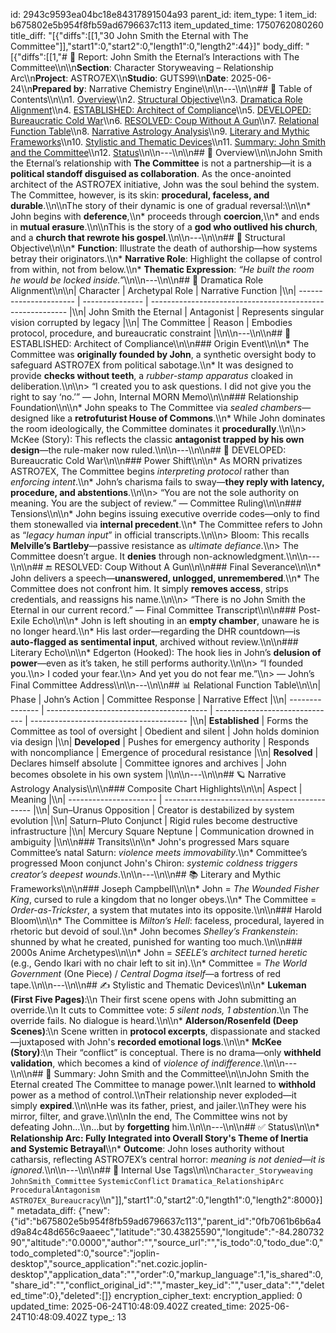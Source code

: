 id: 2943c9593ea04bc18e84317891504a93
parent_id: 
item_type: 1
item_id: b675802e5b954f8fb59ad6796637c113
item_updated_time: 1750762080260
title_diff: "[{\"diffs\":[[1,\"30 John Smith the Eternal with The Committee\"]],\"start1\":0,\"start2\":0,\"length1\":0,\"length2\":44}]"
body_diff: "[{\"diffs\":[[1,\"# 📘 Report: John Smith the Eternal’s Interactions with The Committee\\\n\\\n**Section**: Character Storyweaving – Relationship Arc\\\n**Project**: ASTRO7EX\\\n**Studio**: GUTS99\\\n**Date**: 2025-06-24\\\n**Prepared by**: Narrative Chemistry Engine\\\n\\\n---\\\n\\\n## 📓 Table of Contents\\\n\\\n1. [Overview](#overview)\\\n2. [Structural Objective](#structural-objective)\\\n3. [Dramatica Role Alignment](#dramatica-role-alignment)\\\n4. [ESTABLISHED: Architect of Compliance](#established-architect-of-compliance)\\\n5. [DEVELOPED: Bureaucratic Cold War](#developed-bureaucratic-cold-war)\\\n6. [RESOLVED: Coup Without A Gun](#resolved-coup-without-a-gun)\\\n7. [Relational Function Table](#relational-function-table)\\\n8. [Narrative Astrology Analysis](#narrative-astrology-analysis)\\\n9. [Literary and Mythic Frameworks](#literary-and-mythic-frameworks)\\\n10. [Stylistic and Thematic Devices](#stylistic-and-thematic-devices)\\\n11. [Summary: John Smith and the Committee](#summary-john-smith-and-the-committee)\\\n12. [Status](#status)\\\n\\\n---\\\n\\\n## 🧠 Overview\\\n\\\nJohn Smith the Eternal’s relationship with **The Committee** is not a partnership—it is a **political standoff disguised as collaboration**. As the once-anointed architect of the ASTRO7EX initiative, John was the soul behind the system. The Committee, however, is its skin: **procedural, faceless, and durable**.\\\n\\\nThe story of their dynamic is one of gradual reversal:\\\n\\\n* John begins with **deference**,\\\n* proceeds through **coercion**,\\\n* and ends in **mutual erasure**.\\\n\\\nThis is the story of a **god who outlived his church**, and a **church that rewrote his gospel**.\\\n\\\n---\\\n\\\n## 🎯 Structural Objective\\\n\\\n* **Function**: Illustrate the death of authorship—how systems betray their originators.\\\n* **Narrative Role**: Highlight the collapse of control from within, not from below.\\\n* **Thematic Expression**: *“He built the room he would be locked inside.”*\\\n\\\n---\\\n\\\n## 🧱 Dramatica Role Alignment\\\n\\\n| Character              | Archetypal Role | Narrative Function                                        |\\\n| ---------------------- | --------------- | --------------------------------------------------------- |\\\n| John Smith the Eternal | Antagonist      | Represents singular vision corrupted by legacy            |\\\n| The Committee          | Reason          | Embodies protocol, procedure, and bureaucratic constraint |\\\n\\\n---\\\n\\\n## 🌱 ESTABLISHED: Architect of Compliance\\\n\\\n### Origin Event\\\n\\\n* The Committee was **originally founded by John**, a synthetic oversight body to safeguard ASTRO7EX from political sabotage.\\\n* It was designed to provide **checks without teeth**, a *rubber-stamp apparatus* cloaked in deliberation.\\\n\\\n> “I created you to ask questions. I did not give you the right to say ‘no.’” — John, Internal MORN Memo\\\n\\\n### Relationship Foundation\\\n\\\n* John speaks to The Committee via *sealed chambers*—designed like a **retrofuturist House of Commons**.\\\n* While John dominates the room ideologically, the Committee dominates it **procedurally**.\\\n\\\n> McKee (Story): This reflects the classic **antagonist trapped by his own design**—the rule-maker now ruled.\\\n\\\n---\\\n\\\n## 🔄 DEVELOPED: Bureaucratic Cold War\\\n\\\n### Power Shift\\\n\\\n* As MORN privatizes ASTRO7EX, The Committee begins *interpreting protocol* rather than *enforcing intent*.\\\n* John’s charisma fails to sway—**they reply with latency, procedure, and abstentions**.\\\n\\\n> “You are not the sole authority on meaning. You are the subject of review.” — Committee Ruling\\\n\\\n### Tensions\\\n\\\n* John begins issuing executive override codes—only to find them stonewalled via **internal precedent**.\\\n* The Committee refers to John as “*legacy human input*” in official transcripts.\\\n\\\n> Bloom: This recalls **Melville’s Bartleby**—passive resistance as *ultimate defiance*.\\\n> The Committee doesn’t argue. It **denies** through non-acknowledgment.\\\n\\\n---\\\n\\\n## 🔚 RESOLVED: Coup Without A Gun\\\n\\\n### Final Severance\\\n\\\n* John delivers a speech—**unanswered, unlogged, unremembered**.\\\n* The Committee does not confront him. It simply **removes access**, strips credentials, and reassigns his name.\\\n\\\n> “There is no John Smith the Eternal in our current record.” — Final Committee Transcript\\\n\\\n### Post-Exile Echo\\\n\\\n* John is left shouting in an **empty chamber**, unaware he is no longer heard.\\\n* His last order—regarding the DHR countdown—is **auto-flagged as sentimental input**, archived without review.\\\n\\\n### Literary Echo\\\n\\\n* Edgerton (Hooked): The hook lies in John’s **delusion of power**—even as it’s taken, he still performs authority.\\\n\\\n> “I founded you.\\\n> I coded your fear.\\\n> And yet you do not fear me.”\\\n> — John’s Final Committee Address\\\n\\\n---\\\n\\\n## 📊 Relational Function Table\\\n\\\n| Phase           | John’s Action                            | Committee Response             | Narrative Effect                        |\\\n| --------------- | ---------------------------------------- | ------------------------------ | --------------------------------------- |\\\n| **Established** | Forms the Committee as tool of oversight | Obedient and silent            | John holds dominion via design          |\\\n| **Developed**   | Pushes for emergency authority           | Responds with noncompliance    | Emergence of procedural resistance      |\\\n| **Resolved**    | Declares himself absolute                | Committee ignores and archives | John becomes obsolete in his own system |\\\n\\\n---\\\n\\\n## 🪐 Narrative Astrology Analysis\\\n\\\n### Composite Chart Highlights\\\n\\\n| Aspect                 | Meaning                                       |\\\n| ---------------------- | --------------------------------------------- |\\\n| Sun–Uranus Opposition  | Creator is destabilized by system evolution   |\\\n| Saturn–Pluto Conjunct  | Rigid rules become destructive infrastructure |\\\n| Mercury Square Neptune | Communication drowned in ambiguity            |\\\n\\\n### Transits\\\n\\\n* John's progressed Mars square Committee’s natal Saturn: *violence meets immovability*.\\\n* Committee’s progressed Moon conjunct John's Chiron: *systemic coldness triggers creator’s deepest wounds*.\\\n\\\n---\\\n\\\n## 📚 Literary and Mythic Frameworks\\\n\\\n### Joseph Campbell\\\n\\\n* John = *The Wounded Fisher King*, cursed to rule a kingdom that no longer obeys.\\\n* The Committee = *Order-as-Trickster*, a system that mutates into its opposite.\\\n\\\n### Harold Bloom\\\n\\\n* The Committee is *Milton’s Hell*: faceless, procedural, layered in rhetoric but devoid of soul.\\\n* John becomes *Shelley’s Frankenstein*: shunned by what he created, punished for wanting too much.\\\n\\\n### 2000s Anime Archetypes\\\n\\\n* John = *SEELE’s architect turned heretic* (e.g., Gendo Ikari with no chair left to sit in).\\\n* Committee = *The World Government* (One Piece) / *Central Dogma itself*—a fortress of red tape.\\\n\\\n---\\\n\\\n## ✍️ Stylistic and Thematic Devices\\\n\\\n* **Lukeman (First Five Pages)**:\\\n  Their first scene opens with John submitting an override.\\\n  It cuts to Committee vote: *5 silent nods, 1 abstention*.\\\n  The override fails. No dialogue is heard.\\\n\\\n* **Alderson/Rosenfeld (Deep Scenes)**:\\\n  Scene written in **protocol excerpts**, dispassionate and stacked—juxtaposed with John's **recorded emotional logs**.\\\n\\\n* **McKee (Story)**:\\\n  Their “conflict” is conceptual. There is no drama—only **withheld validation**, which becomes a kind of *violence of indifference*.\\\n\\\n---\\\n\\\n## 🎯 Summary: John Smith and the Committee\\\n\\\nJohn Smith the Eternal created The Committee to manage power.\\\nIt learned to **withhold** power as a method of control.\\\nTheir relationship never exploded—it simply **expired**.\\\n\\\nHe was its father, priest, and jailer.\\\nThey were his mirror, filter, and grave.\\\n\\\nIn the end, The Committee wins not by defeating John…\\\n…but by **forgetting** him.\\\n\\\n---\\\n\\\n## ✅ Status\\\n\\\n* **Relationship Arc: Fully Integrated into Overall Story's Theme of Inertia and Systemic Betrayal**\\\n* **Outcome**: John loses authority without catharsis, reflecting ASTRO7EX’s central horror: *meaning is not denied—it is ignored*.\\\n\\\n---\\\n\\\n## 🧪 Internal Use Tags\\\n\\\n`Character_Storyweaving` `JohnSmith_Committee` `SystemicConflict` `Dramatica_RelationshipArc` `ProceduralAntagonism` `ASTRO7EX_Bureaucracy`\\\n\"]],\"start1\":0,\"start2\":0,\"length1\":0,\"length2\":8000}]"
metadata_diff: {"new":{"id":"b675802e5b954f8fb59ad6796637c113","parent_id":"0fb7061b6b6a4d9a84c48d656c9aaeec","latitude":"30.43825590","longitude":"-84.28073290","altitude":"0.0000","author":"","source_url":"","is_todo":0,"todo_due":0,"todo_completed":0,"source":"joplin-desktop","source_application":"net.cozic.joplin-desktop","application_data":"","order":0,"markup_language":1,"is_shared":0,"share_id":"","conflict_original_id":"","master_key_id":"","user_data":"","deleted_time":0},"deleted":[]}
encryption_cipher_text: 
encryption_applied: 0
updated_time: 2025-06-24T10:48:09.402Z
created_time: 2025-06-24T10:48:09.402Z
type_: 13